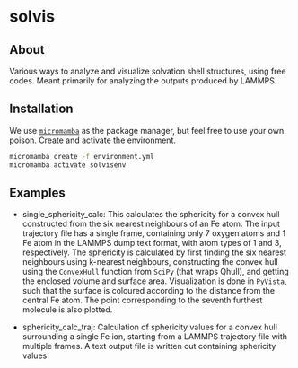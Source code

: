 # solvis

## About

Various ways to analyze and visualize solvation shell structures, using free codes. Meant primarily for analyzing the outputs produced by LAMMPS. 

## Installation

We use [`micromamba`](https://mamba.readthedocs.io/en/latest/user_guide/micromamba.html) as the package manager, but feel free to use your own poison. Create and activate the environment. 

```bash
micromamba create -f environment.yml
micromamba activate solvisenv
```

## Examples 

- single_sphericity_calc: This calculates the sphericity for a convex hull constructed from the six nearest neighbours of an Fe atom. The input trajectory file has a single frame, containing only 7 oxygen atoms and 1 Fe atom in the LAMMPS dump text format, with atom types of 1 and 3, respectively. The sphericity is calculated by first finding the six nearest neighbours using k-nearest neighbours, constructing the convex hull using the `ConvexHull` function from `SciPy` (that wraps Qhull), and getting the enclosed volume and surface area. Visualization is done in `PyVista`, such that the surface is coloured according to the distance from the central Fe atom. The point corresponding to the seventh furthest molecule is also plotted.

- sphericity_calc_traj: Calculation of sphericity values for a convex hull surrounding a single Fe ion, starting from a LAMMPS trajectory file with multiple frames. A text output file is written out containing sphericity values. 
